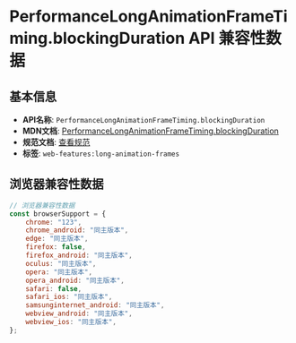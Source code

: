 # PerformanceLongAnimationFrameTiming.blockingDuration API 兼容性数据

## 基本信息

- **API名称**: `PerformanceLongAnimationFrameTiming.blockingDuration`
- **MDN文档**: [PerformanceLongAnimationFrameTiming.blockingDuration](https://developer.mozilla.org/docs/Web/API/PerformanceLongAnimationFrameTiming/blockingDuration)
- **规范文档**: [查看规范](https://w3c.github.io/long-animation-frames/#dom-performancelonganimationframetiming-blockingduration)
- **标签**: `web-features:long-animation-frames`

## 浏览器兼容性数据

```javascript
// 浏览器兼容性数据
const browserSupport = {
    chrome: "123",
    chrome_android: "同主版本",
    edge: "同主版本",
    firefox: false,
    firefox_android: "同主版本",
    oculus: "同主版本",
    opera: "同主版本",
    opera_android: "同主版本",
    safari: false,
    safari_ios: "同主版本",
    samsunginternet_android: "同主版本",
    webview_android: "同主版本",
    webview_ios: "同主版本",
};

```

